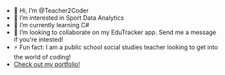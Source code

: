 - 👋 Hi, I’m @Teacher2Coder
- 👀 I’m interested in Sport Data Analytics
- 🌱 I’m currently learning C#
- 💞️ I’m looking to collaborate on my EduTracker app. Send me a message if you're intested!
- ⚡ Fun fact: I am a public school social studies teacher looking to get into the world of coding!
- [Check out my portfolio!](https://ethanowens.dev)

<!---
Teacher2Coder/Teacher2Coder is a ✨ special ✨ repository because its `README.md` (this file) appears on your GitHub profile.
You can click the Preview link to take a look at your changes.
--->
